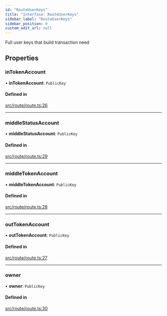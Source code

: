 ```yaml
---
id: "RouteUserKeys"
title: "Interface: RouteUserKeys"
sidebar_label: "RouteUserKeys"
sidebar_position: 0
custom_edit_url: null
---
```


Full user keys that build transaction need

## Properties

### inTokenAccount

• **inTokenAccount**: `PublicKey`

#### Defined in

[src/route/route.ts:26](https://github.com/alpha-defi/raydium-sdk/blob/108ded9/src/route/route.ts#L26)

___

### middleStatusAccount

• **middleStatusAccount**: `PublicKey`

#### Defined in

[src/route/route.ts:29](https://github.com/alpha-defi/raydium-sdk/blob/108ded9/src/route/route.ts#L29)

___

### middleTokenAccount

• **middleTokenAccount**: `PublicKey`

#### Defined in

[src/route/route.ts:28](https://github.com/alpha-defi/raydium-sdk/blob/108ded9/src/route/route.ts#L28)

___

### outTokenAccount

• **outTokenAccount**: `PublicKey`

#### Defined in

[src/route/route.ts:27](https://github.com/alpha-defi/raydium-sdk/blob/108ded9/src/route/route.ts#L27)

___

### owner

• **owner**: `PublicKey`

#### Defined in

[src/route/route.ts:30](https://github.com/alpha-defi/raydium-sdk/blob/108ded9/src/route/route.ts#L30)
